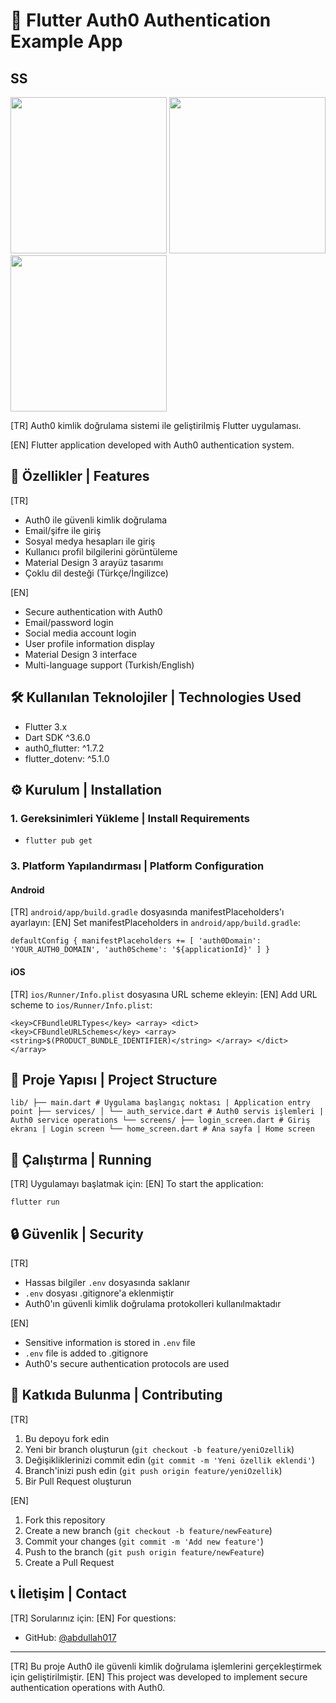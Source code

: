 # 🔐 Flutter Auth0 Authentication Example App

## SS



<img src="https://github.com/user-attachments/assets/a2d3ad89-4cf9-4d7e-81c1-04974eadda30" width="250">
<img src="https://github.com/user-attachments/assets/6c526ffb-ec85-40a8-bccd-e78ba2365daf" width="250">
<img src="https://github.com/user-attachments/assets/9eacd296-f76f-4e0c-a80f-d165a2b6da54" width="250">




[TR] Auth0 kimlik doğrulama sistemi ile geliştirilmiş Flutter uygulaması.

[EN] Flutter application developed with Auth0 authentication system.

## 📱 Özellikler | Features

[TR]
- Auth0 ile güvenli kimlik doğrulama
- Email/şifre ile giriş
- Sosyal medya hesapları ile giriş
- Kullanıcı profil bilgilerini görüntüleme
- Material Design 3 arayüz tasarımı
- Çoklu dil desteği (Türkçe/İngilizce)

[EN]
- Secure authentication with Auth0
- Email/password login
- Social media account login
- User profile information display
- Material Design 3 interface
- Multi-language support (Turkish/English)

## 🛠️ Kullanılan Teknolojiler | Technologies Used

- Flutter 3.x
- Dart SDK ^3.6.0
- auth0_flutter: ^1.7.2
- flutter_dotenv: ^5.1.0

## ⚙️ Kurulum | Installation

### 1. Gereksinimleri Yükleme | Install Requirements

- `flutter pub get`



### 3. Platform Yapılandırması | Platform Configuration

#### Android

[TR] `android/app/build.gradle` dosyasında manifestPlaceholders'ı ayarlayın:
[EN] Set manifestPlaceholders in `android/app/build.gradle`:


`
defaultConfig {
manifestPlaceholders += [
'auth0Domain': 'YOUR_AUTH0_DOMAIN',
'auth0Scheme': '${applicationId}'
]
}
`



#### iOS

[TR] `ios/Runner/Info.plist` dosyasına URL scheme ekleyin:
[EN] Add URL scheme to `ios/Runner/Info.plist`:

`
<key>CFBundleURLTypes</key>
<array>
<dict>
<key>CFBundleURLSchemes</key>
<array>
<string>$(PRODUCT_BUNDLE_IDENTIFIER)</string>
</array>
</dict>
</array>
`


## 📁 Proje Yapısı | Project Structure
`
lib/
├── main.dart # Uygulama başlangıç noktası | Application entry point
├── services/
│ └── auth_service.dart # Auth0 servis işlemleri | Auth0 service operations
└── screens/
├── login_screen.dart # Giriş ekranı | Login screen
└── home_screen.dart # Ana sayfa | Home screen
`


## 🚀 Çalıştırma | Running

[TR] Uygulamayı başlatmak için:
[EN] To start the application:

`flutter run`



## 🔒 Güvenlik | Security

[TR]
- Hassas bilgiler `.env` dosyasında saklanır
- `.env` dosyası .gitignore'a eklenmiştir
- Auth0'ın güvenli kimlik doğrulama protokolleri kullanılmaktadır

[EN]
- Sensitive information is stored in `.env` file
- `.env` file is added to .gitignore
- Auth0's secure authentication protocols are used

## 🤝 Katkıda Bulunma | Contributing

[TR] 
1. Bu depoyu fork edin
2. Yeni bir branch oluşturun (`git checkout -b feature/yeniOzellik`)
3. Değişikliklerinizi commit edin (`git commit -m 'Yeni özellik eklendi'`)
4. Branch'inizi push edin (`git push origin feature/yeniOzellik`)
5. Bir Pull Request oluşturun

[EN]
1. Fork this repository
2. Create a new branch (`git checkout -b feature/newFeature`)
3. Commit your changes (`git commit -m 'Add new feature'`)
4. Push to the branch (`git push origin feature/newFeature`)
5. Create a Pull Request



## 📞 İletişim | Contact

[TR] Sorularınız için:
[EN] For questions:

- GitHub: [@abdullah017](https://github.com/abdullah017)


---

[TR] Bu proje Auth0 ile güvenli kimlik doğrulama işlemlerini gerçekleştirmek için geliştirilmiştir.
[EN] This project was developed to implement secure authentication operations with Auth0.
